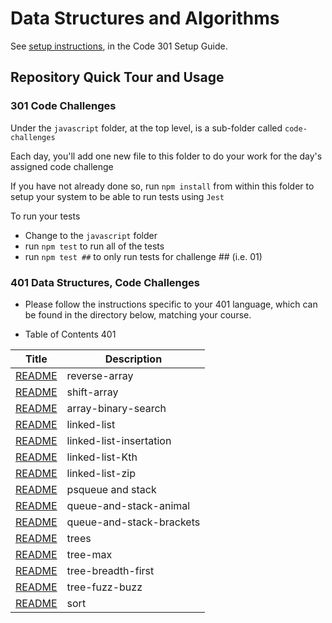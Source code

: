 # Data Structures and Algorithms

See [setup instructions](https://codefellows.github.io/setup-guide/code-301/3-code-challenges), in the Code 301 Setup Guide.

## Repository Quick Tour and Usage

### 301 Code Challenges

Under the `javascript` folder, at the top level, is a sub-folder called `code-challenges`

Each day, you'll add one new file to this folder to do your work for the day's assigned code challenge

If you have not already done so, run `npm install` from within this folder to setup your system to be able to run tests using `Jest`

To run your tests

- Change to the `javascript` folder
- run `npm test` to run all of the tests
- run `npm test ##` to only run tests for challenge ## (i.e. 01)

### 401 Data Structures, Code Challenges

- Please follow the instructions specific to your 401 language, which can be found in the directory below, matching your course.

-  Table of  Contents  401

| Title                                                                                                       | Description                    |
| -----------                                                                                                 | -----------                    |
|[README](https://haninhaidrah.github.io/codefellows-data-structures-and-algorithms/codeChallenge1)           |  reverse-array                  |
|[README](https://haninhaidrah.github.io/codefellows-data-structures-and-algorithms/codeChallenge2)           |  shift-array                    |
|[README](https://haninhaidrah.github.io/codefellows-data-structures-and-algorithms/codeChallenge3)           |  array-binary-search            |
|[README](https://haninhaidrah.github.io/codefellows-data-structures-and-algorithms/code-challenge401/code-challenge5)                                                                                              |  linked-list                    | 
|[README](https://haninhaidrah.github.io/codefellows-data-structures-and-algorithms/code-challenge401/code-challenge-6)                                                                                             |  linked-list-insertation        | 
|[README](https://haninhaidrah.github.io/codefellows-data-structures-and-algorithms/code-challenge401/code-challenge7)                                                                                              |  linked-list-Kth                | 
|[README](https://haninhaidrah.github.io/codefellows-data-structures-and-algorithms/code-challenge401/code-challenge8)                                                                                              |  linked-list-zip                | 
|[README](https://haninhaidrah.github.io/codefellows-data-structures-and-algorithms/code-challenge401/code-challenge11)                                                                                             |  psqueue and stack              | 
|[README](https://haninhaidrah.github.io/codefellows-data-structures-and-algorithms/code-challenge401/code-challenge12)                                                                                             |  queue-and-stack-animal         |
|[README](https://haninhaidrah.github.io/codefellows-data-structures-and-algorithms/code-challenge401/code-challenge13)                                                                                             |  queue-and-stack-brackets       |
|[README](https://haninhaidrah.github.io/codefellows-data-structures-and-algorithms/code-challenge401/code-challenge15)                                                                                             |  trees                          
|[README](https://haninhaidrah.github.io/codefellows-data-structures-and-algorithms/code-challenge401/code-challenge16)                                                                                             |  tree-max  
|[README](https://haninhaidrah.github.io/codefellows-data-structures-and-algorithms/code-challenge401/code-challenge17)                                                                                             |  tree-breadth-first  
|[README](https://haninhaidrah.github.io/codefellows-data-structures-and-algorithms/code-challenge401/code-challenge18)                                                                                             |  tree-fuzz-buzz 
|[README](https://haninhaidrah.github.io/codefellows-data-structures-and-algorithms/code-challenge401/code-challenge26/)                                                                                             |  sort 